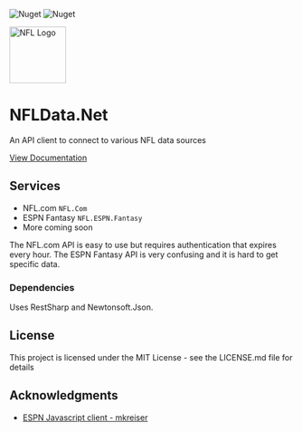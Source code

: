![Nuget](https://img.shields.io/nuget/v/NFLData.net) ![Nuget](https://img.shields.io/nuget/dt/NFLData.net)

<img src="https://raw.githubusercontent.com/brianbaldner/NFL.net/master/files/nfllogo.png" alt="NFL Logo" width="100"/>

# NFLData.Net

An API client to connect to various NFL data sources

[View Documentation](https://github.com/brianbaldner/NFLData.net/wiki/Documentation)

## Services
* NFL.com `NFL.Com`
* ESPN Fantasy `NFL.ESPN.Fantasy`
* More coming soon

The NFL.com API is easy to use but requires authentication that expires every hour. The ESPN Fantasy API is very confusing and it is hard to get specific data. 

### Dependencies

Uses RestSharp and Newtonsoft.Json.


## License

This project is licensed under the MIT License - see the LICENSE.md file for details

## Acknowledgments

* [ESPN Javascript client - mkreiser](https://github.com/mkreiser/ESPN-Fantasy-Football-API)
